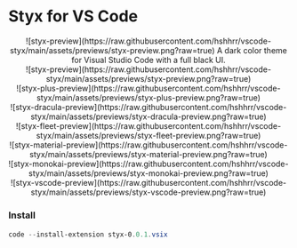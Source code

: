 # Styx for VS Code

<div align="center">
	![styx-preview](https://raw.githubusercontent.com/hshhrr/vscode-styx/main/assets/previews/styx-preview.png?raw=true)
	A dark color theme for Visual Studio Code with a full black UI.
</div>

<div align="center">
	![styx-preview](https://raw.githubusercontent.com/hshhrr/vscode-styx/main/assets/previews/styx-preview.png?raw=true)
</div>

<div align="center">
	![styx-plus-preview](https://raw.githubusercontent.com/hshhrr/vscode-styx/main/assets/previews/styx-plus-preview.png?raw=true)
</div>

<div align="center">
	![styx-dracula-preview](https://raw.githubusercontent.com/hshhrr/vscode-styx/main/assets/previews/styx-dracula-preview.png?raw=true)
</div>

<div align="center">
	![styx-fleet-preview](https://raw.githubusercontent.com/hshhrr/vscode-styx/main/assets/previews/styx-fleet-preview.png?raw=true)
</div>

<div align="center">
	![styx-material-preview](https://raw.githubusercontent.com/hshhrr/vscode-styx/main/assets/previews/styx-material-preview.png?raw=true)
</div>

<div align="center">
	![styx-monokai-preview](https://raw.githubusercontent.com/hshhrr/vscode-styx/main/assets/previews/styx-monokai-preview.png?raw=true)
</div>

<div align="center">
	![styx-vscode-preview](https://raw.githubusercontent.com/hshhrr/vscode-styx/main/assets/previews/styx-vscode-preview.png?raw=true)
</div>

### Install
```powershell
code --install-extension styx-0.0.1.vsix
```